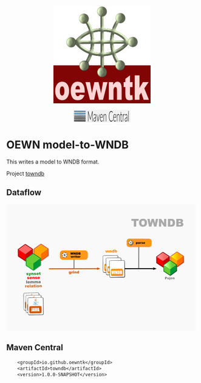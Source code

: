 <p align="center">
<img width="256" height="256" src="images/oewntk.png" alt="OEWNTK">
</p>
<p align="center">
<img width="150"src="images/mavencentral.png" alt="MavenCentral">
</p>

# OEWN model-to-WNDB

This writes a model to WNDB format.

Project [towndb](https://github.com/oewntk/towndb)

## Dataflow

![Dataflow](images/dataflow_towndb.png  "Dataflow")

## Maven Central

		<groupId>io.github.oewntk</groupId>
		<artifactId>towndb</artifactId>
		<version>1.0.0-SNAPSHOT</version>

